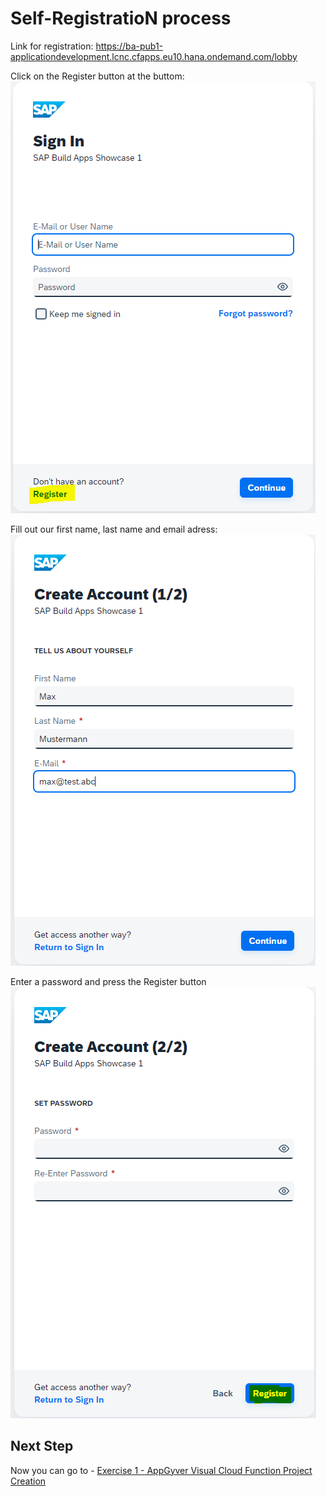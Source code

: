# Self-RegistratioN process

Link for registration:
https://ba-pub1-applicationdevelopment.lcnc.cfapps.eu10.hana.ondemand.com/lobby

Click on the Register button at the buttom:
<br>![](/exercises/1_Self-Registration/images/Register1.PNG)

Fill out our first name, last name and email adress:
<br>![](/exercises/1_Self-Registration/images/Register2.PNG)

Enter a password and press the Register button
<br>![](/exercises/1_Self-Registration/images/Register3.PNG)

## Next Step

Now you can go to - [Exercise 1 - AppGyver Visual Cloud Function Project Creation](../Exercise_1/README.md)

